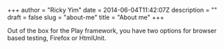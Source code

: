 +++
author = "Ricky Yim"
date = 2014-06-04T11:42:07Z
description = ""
draft = false
slug = "about-me"
title = "About me"
+++


Out of the box for the Play framework, you have two options for browser based testing, Firefox or HtmlUnit.<br />
